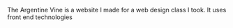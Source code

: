 The Argentine Vine is a website I made for a web design class I took. It uses front end technologies
